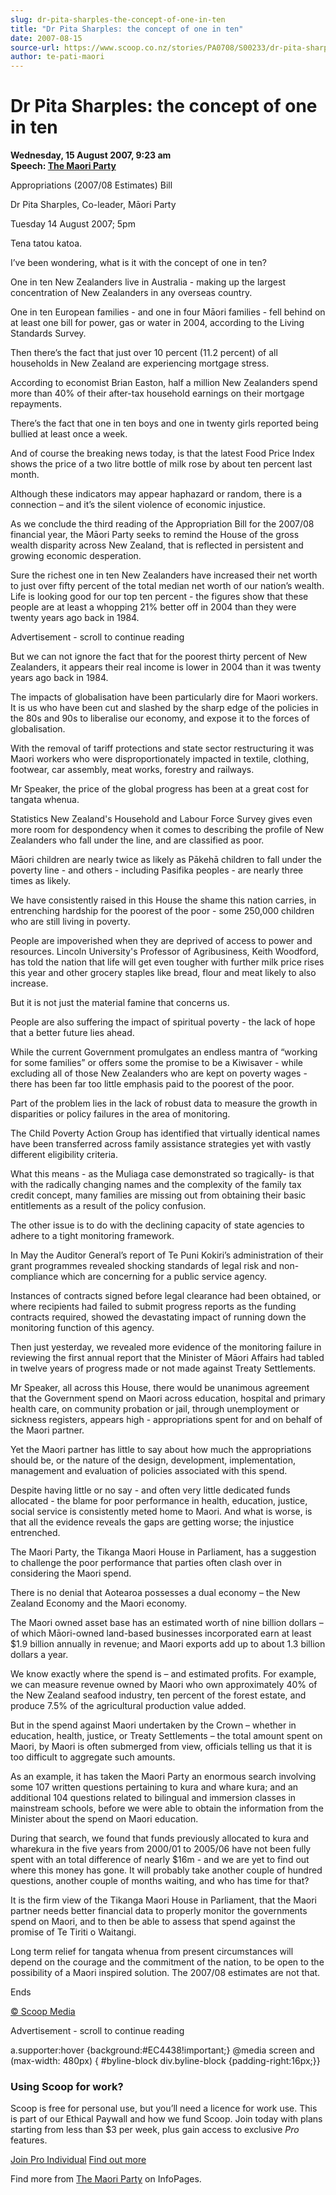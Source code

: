 ```yaml
---
slug: dr-pita-sharples-the-concept-of-one-in-ten
title: "Dr Pita Sharples: the concept of one in ten"
date: 2007-08-15
source-url: https://www.scoop.co.nz/stories/PA0708/S00233/dr-pita-sharples-the-concept-of-one-in-ten.htm
author: te-pati-maori
---
```

Dr Pita Sharples: the concept of one in ten
===========================================

**Wednesday, 15 August 2007, 9:23 am**  
**Speech: [The Maori Party](https://info.scoop.co.nz/The_Maori_Party)**

Appropriations (2007/08 Estimates) Bill

Dr Pita Sharples, Co-leader, Māori Party

Tuesday 14 August 2007; 5pm

Tena tatou katoa.

I’ve been wondering, what is it with the concept of one in ten?

One in ten New Zealanders live in Australia - making up the largest concentration of New Zealanders in any overseas country.

One in ten European families - and one in four Māori families - fell behind on at least one bill for power, gas or water in 2004, according to the Living Standards Survey.

Then there’s the fact that just over 10 percent (11.2 percent) of all households in New Zealand are experiencing mortgage stress.

According to economist Brian Easton, half a million New Zealanders spend more than 40% of their after-tax household earnings on their mortgage repayments.

There’s the fact that one in ten boys and one in twenty girls reported being bullied at least once a week.

And of course the breaking news today, is that the latest Food Price Index shows the price of a two litre bottle of milk rose by about ten percent last month.

Although these indicators may appear haphazard or random, there is a connection – and it’s the silent violence of economic injustice.

As we conclude the third reading of the Appropriation Bill for the 2007/08 financial year, the Māori Party seeks to remind the House of the gross wealth disparity across New Zealand, that is reflected in persistent and growing economic desperation.

Sure the richest one in ten New Zealanders have increased their net worth to just over fifty percent of the total median net worth of our nation’s wealth. Life is looking good for our top ten percent - the figures show that these people are at least a whopping 21% better off in 2004 than they were twenty years ago back in 1984.

Advertisement - scroll to continue reading





But we can not ignore the fact that for the poorest thirty percent of New Zealanders, it appears their real income is lower in 2004 than it was twenty years ago back in 1984.

The impacts of globalisation have been particularly dire for Maori workers. It is us who have been cut and slashed by the sharp edge of the policies in the 80s and 90s to liberalise our economy, and expose it to the forces of globalisation.

With the removal of tariff protections and state sector restructuring it was Maori workers who were disproportionately impacted in textile, clothing, footwear, car assembly, meat works, forestry and railways.

Mr Speaker, the price of the global progress has been at a great cost for tangata whenua.

Statistics New Zealand's Household and Labour Force Survey gives even more room for despondency when it comes to describing the profile of New Zealanders who fall under the line, and are classified as poor.

Māori children are nearly twice as likely as Pākehā children to fall under the poverty line - and others - including Pasifika peoples - are nearly three times as likely.

We have consistently raised in this House the shame this nation carries, in entrenching hardship for the poorest of the poor - some 250,000 children who are still living in poverty.

People are impoverished when they are deprived of access to power and resources. Lincoln University's Professor of Agribusiness, Keith Woodford, has told the nation that life will get even tougher with further milk price rises this year and other grocery staples like bread, flour and meat likely to also increase.

But it is not just the material famine that concerns us.

People are also suffering the impact of spiritual poverty - the lack of hope that a better future lies ahead.

While the current Government promulgates an endless mantra of “working for some families” or offers some the promise to be a Kiwisaver - while excluding all of those New Zealanders who are kept on poverty wages - there has been far too little emphasis paid to the poorest of the poor.

Part of the problem lies in the lack of robust data to measure the growth in disparities or policy failures in the area of monitoring.

The Child Poverty Action Group has identified that virtually identical names have been transferred across family assistance strategies yet with vastly different eligibility criteria.

What this means - as the Muliaga case demonstrated so tragically- is that with the radically changing names and the complexity of the family tax credit concept, many families are missing out from obtaining their basic entitlements as a result of the policy confusion.

The other issue is to do with the declining capacity of state agencies to adhere to a tight monitoring framework.

In May the Auditor General’s report of Te Puni Kokiri’s administration of their grant programmes revealed shocking standards of legal risk and non-compliance which are concerning for a public service agency.

Instances of contracts signed before legal clearance had been obtained, or where recipients had failed to submit progress reports as the funding contracts required, showed the devastating impact of running down the monitoring function of this agency.

Then just yesterday, we revealed more evidence of the monitoring failure in reviewing the first annual report that the Minister of Māori Affairs had tabled in twelve years of progress made or not made against Treaty Settlements.

Mr Speaker, all across this House, there would be unanimous agreement that the Government spend on Maori across education, hospital and primary health care, on community probation or jail, through unemployment or sickness registers, appears high - appropriations spent for and on behalf of the Maori partner.

Yet the Maori partner has little to say about how much the appropriations should be, or the nature of the design, development, implementation, management and evaluation of policies associated with this spend.

Despite having little or no say - and often very little dedicated funds allocated - the blame for poor performance in health, education, justice, social service is consistently meted home to Maori. And what is worse, is that all the evidence reveals the gaps are getting worse; the injustice entrenched.

The Maori Party, the Tikanga Maori House in Parliament, has a suggestion to challenge the poor performance that parties often clash over in considering the Maori spend.

There is no denial that Aotearoa possesses a dual economy – the New Zealand Economy and the Maori economy.

The Maori owned asset base has an estimated worth of nine billion dollars – of which Māori-owned land-based businesses incorporated earn at least $1.9 billion annually in revenue; and Maori exports add up to about 1.3 billion dollars a year.

We know exactly where the spend is – and estimated profits. For example, we can measure revenue owned by Maori who own approximately 40% of the New Zealand seafood industry, ten percent of the forest estate, and produce 7.5% of the agricultural production value added.

But in the spend against Maori undertaken by the Crown – whether in education, health, justice, or Treaty Settlements – the total amount spent on Maori, by Maori is often submerged from view, officials telling us that it is too difficult to aggregate such amounts.

As an example, it has taken the Maori Party an enormous search involving some 107 written questions pertaining to kura and whare kura; and an additional 104 questions related to bilingual and immersion classes in mainstream schools, before we were able to obtain the information from the Minister about the spend on Maori education.

During that search, we found that funds previously allocated to kura and wharekura in the five years from 2000/01 to 2005/06 have not been fully spent with an total difference of nearly $16m - and we are yet to find out where this money has gone. It will probably take another couple of hundred questions, another couple of months waiting, and who has time for that?

It is the firm view of the Tikanga Maori House in Parliament, that the Maori partner needs better financial data to properly monitor the governments spend on Maori, and to then be able to assess that spend against the promise of Te Tiriti o Waitangi.

Long term relief for tangata whenua from present circumstances will depend on the courage and the commitment of the nation, to be open to the possibility of a Maori inspired solution. The 2007/08 estimates are not that.

Ends

  

[© Scoop Media](http://www.scoop.co.nz/about/terms.html)  

Advertisement - scroll to continue reading



a.supporter:hover {background:#EC4438!important;} @media screen and (max-width: 480px) { #byline-block div.byline-block {padding-right:16px;}}

### Using Scoop for work?

Scoop is free for personal use, but you’ll need a licence for work use. This is part of our Ethical Paywall and how we fund Scoop. Join today with plans starting from less than $3 per week, plus gain access to exclusive _Pro_ features.  
  
[Join Pro Individual](https://pro.scoop.co.nz/Individual/?from=ProIn24) [Find out more](https://pro.scoop.co.nz/using-scoop-for-work/?from=ProIn24)

Find more from [The Maori Party](https://info.scoop.co.nz/The_Maori_Party) on InfoPages.
